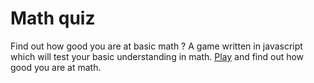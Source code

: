 # Math quiz
 Find out how good you are at basic math ?
 A game written in javascript which will test your basic understanding in math.
 [Play](https://replit.com/@theweird0ne/Fandom-Quiz#index.js?embed=1&output=1) and find out how good you are at math.
